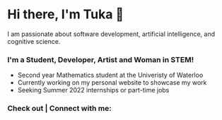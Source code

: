 # Hi there, I'm Tuka 👋

I am passionate about software development, artificial intelligence, and cognitive science. 

### I'm a Student, Developer, Artist and Woman in STEM!
- Second year Mathematics student at the Univeristy of Waterloo
- Currently working on my personal website to showcase my work
- Seeking Summer 2022 internships or part-time jobs

### Check out | Connect with me:

<!--
**alartuka/alartuka** is a ✨ _special_ ✨ repository because its `README.md` (this file) appears on your GitHub profile.

Here are some ideas to get you started:

- 🔭 I’m currently working on ...
- 🌱 I’m currently learning ...
- 👯 I’m looking to collaborate on ...
- 🤔 I’m looking for help with ...
- 💬 Ask me about ...
- 📫 How to reach me: ...
- 😄 Pronouns: ...
- ⚡ Fun fact: ...
-->
